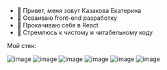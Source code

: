 - 👋 Привет, меня зовут Казакова Екатерина
- 👀 Осваиваю front-end разработку
- 🌱 Прокачиваю себя в React
- 💞️ Стремлюсь к чистому и читабельному коду

Мой стек: 

![image](https://user-images.githubusercontent.com/52275889/111304447-cd0e8880-8666-11eb-993f-ebd34ce4ea78.png)
![image](https://user-images.githubusercontent.com/52275889/111304634-03e49e80-8667-11eb-9959-68cedaca3788.png)
![image](https://user-images.githubusercontent.com/52275889/111304684-1232ba80-8667-11eb-8b94-a590fcb39fc3.png)
![image](https://user-images.githubusercontent.com/52275889/111304756-24acf400-8667-11eb-8426-ef8868bb4b30.png)
![image](https://user-images.githubusercontent.com/52275889/111305822-7a35d080-8668-11eb-8e33-cbae337b3b74.png)
![image](https://user-images.githubusercontent.com/52275889/111305994-b5380400-8668-11eb-9929-147b292c9695.png)


<!---
catyakaz/catyakaz is a ✨ special ✨ repository because its `README.md` (this file) appears on your GitHub profile.
You can click the Preview link to take a look at your changes.
--->

